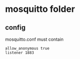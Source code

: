 # mosquitto folder

## config

mosquitto.conf must contain

```
allow_anonymous true
listener 1883
```